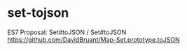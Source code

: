 # set-tojson
ES7 Proposal: Set#toJSON / Set#toJSON https://github.com/DavidBruant/Map-Set.prototype.toJSON
